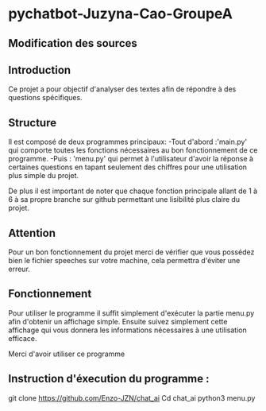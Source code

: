 # pychatbot-Juzyna-Cao-GroupeA

## Modification des sources

## Introduction
Ce projet a pour objectif d'analyser des textes afin de répondre à des questions spécifiques.

## Structure
Il est composé de deux programmes principaux:
-Tout d'abord :'main.py' qui comporte toutes les fonctions nécessaires au bon fonctionnement de ce programme.
-Puis : 'menu.py' qui permet à l'utilisateur d'avoir la réponse à certaines questions en tapant seulement des chiffres pour une utilisation plus simple du projet.

De plus il est important de noter que chaque fonction principale allant de 1 à 6 à sa propre branche sur github permettant une lisibilité plus claire du projet.

## Attention
Pour un bon fonctionnement du projet merci de vérifier que vous possédez bien le fichier speeches sur votre machine, cela permettra d'éviter une erreur.

## Fonctionnement
Pour utiliser le programme il suffit simplement d'exécuter la partie menu.py afin d'obtenir un affichage simple.
Ensuite suivez simplement cette affichage qui vous donnera les informations nécessaires à une utilisation efficace.


Merci d'avoir utiliser ce programme

## Instruction d'éxecution du programme :

git clone https://github.com/Enzo-JZN/chat_ai
Cd chat_ai
python3 menu.py
